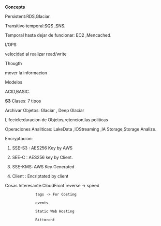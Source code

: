 **Concepts** 

Persistent:RDS,Glaciar.

Transitivo temporal:SQS ,SNS.

Temporal hasta dejar de funcionar: EC2 ,Mencached.

I/OPS

velocidad al realizar read/write

Thougth

mover la informacion

Modelos

ACID,BASIC.

**S3**
Clases: 7 tipos

Archivar Objetos: Glaciar , Deep Glaciar

Lifecicle:duracion de Objetos,retencion,las politicas

Operaciones Analiticas: LakeData ,IOStreaming ,IA Storage,Storage Analize.

Encryptacion: 

1.  SSE-S3 : AES256  Key by AWS 

2.  SEE-C  : AES256 key by Client.

3.  SSE-KMS: AWS Key Generated

4.  Client : Encriptated by client

Cosas Interesante:CloudFront reverse -> speed 
                  
                  tags -> For Costing
                  
                  events 
                  
                  Static Web Hosting 
                  
                  Bittorent


